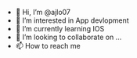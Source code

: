 - 👋 Hi, I’m @ajlo07
- 👀 I’m interested in App devlopment
- 🌱 I’m currently learning IOS
- 💞️ I’m looking to collaborate on ...
- 📫 How to reach me 

<!---
ajlo07/ajlo07 is a ✨ special ✨ repository because its `README.md` (this file) appears on your GitHub profile.
You can click the Preview link to take a look at your changes.
--->
